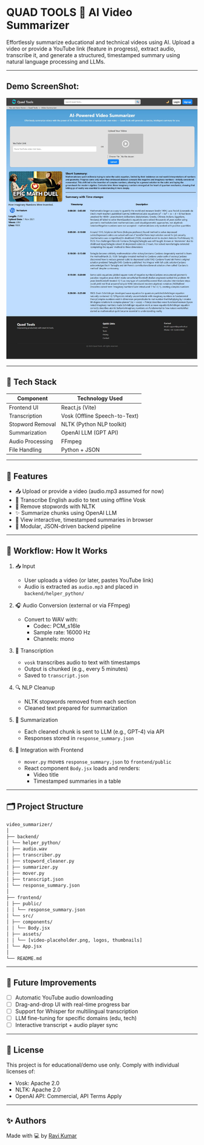 #  QUAD TOOLS 🎥 AI Video Summarizer

Effortlessly summarize educational and technical videos using AI. Upload a video or provide a YouTube link (feature in progress), extract audio, transcribe it, and generate a structured, timestamped summary using natural language processing and LLMs.

---

## Demo ScreenShot:
![Demo Screenshot](./assets/demo.jpg)


---


## 🔧 Tech Stack

| Component           | Technology Used                      |
|---------------------|---------------------------------------|
| Frontend UI         | React.js (Vite)                       |
| Transcription       | Vosk (Offline Speech-to-Text)         |
| Stopword Removal    | NLTK (Python NLP toolkit)             |
| Summarization       | OpenAI LLM (GPT API)                  |
| Audio Processing    | FFmpeg                                |
| File Handling       | Python + JSON                         |

---

## 🧠 Features

- 📤 Upload or provide a video (audio.mp3 assumed for now)
- 🧠 Transcribe English audio to text using offline Vosk
- 🧽 Remove stopwords with NLTK
- ✨ Summarize chunks using OpenAI LLM
- 🧾 View interactive, timestamped summaries in browser
- 🧱 Modular, JSON-driven backend pipeline

---

## 🧭 Workflow: How It Works

1. 📥 Input
   - User uploads a video (or later, pastes YouTube link)
   - Audio is extracted as `audio.mp3` and placed in `backend/helper_python/`

2. 🎧 Audio Conversion (external or via FFmpeg)
   - Convert to WAV with:
     - Codec: PCM_s16le
     - Sample rate: 16000 Hz
     - Channels: mono

3. 📝 Transcription
   - `vosk` transcribes audio to text with timestamps
   - Output is chunked (e.g., every 5 minutes)
   - Saved to `transcript.json`

4. 🔍 NLP Cleanup
   - NLTK stopwords removed from each section
   - Cleaned text prepared for summarization

5. 🧠 Summarization
   - Each cleaned chunk is sent to LLM (e.g., GPT-4) via API
   - Responses stored in `response_summary.json`

6. 🔁 Integration with Frontend
   - `mover.py` moves `response_summary.json` to `frontend/public`
   - React component `Body.jsx` loads and renders:
     - Video title
     - Timestamped summaries in a table

---

## 🗂 Project Structure


```
video_summarizer/
│
├── backend/
│ └── helper_python/
│ ├── audio.wav
│ ├── transcriber.py
│ ├── stopword_cleaner.py
│ ├── summarizer.py
│ ├── mover.py
│ ├── transcript.json
│ └── response_summary.json
│
├── frontend/
│ ├── public/
│ │ └── response_summary.json
│ └── src/
│ ├── components/
│ │ └── Body.jsx
│ ├── assets/
│ │ └── [video-placeholder.png, logos, thumbnails]
│ └── App.jsx
│
└── README.md
```

---

## 🚀 Future Improvements

- [ ] Automatic YouTube audio downloading
- [ ] Drag-and-drop UI with real-time progress bar
- [ ] Support for Whisper for multilingual transcription
- [ ] LLM fine-tuning for specific domains (edu, tech)
- [ ] Interactive transcript + audio player sync

---

## 📜 License

This project is for educational/demo use only. Comply with individual licenses of:

- Vosk: Apache 2.0
- NLTK: Apache 2.0
- OpenAI API: Commercial, API Terms Apply

---

## ✨ Authors

Made with 💻 by [Ravi Kumar](https://github.com/RaviKumar300)







